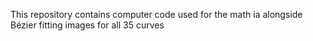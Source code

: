 This repository contains computer code used for the math ia alongside Bézier fitting images for all 35 curves
